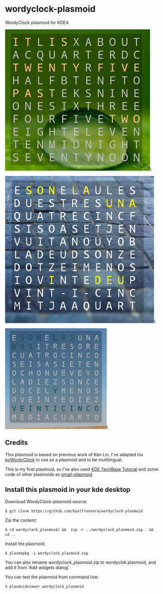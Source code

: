 wordyclock-plasmoid
===================

WordyClock plasmoid for KDE4.

![wordyclock-plasmoid screenshot. English](Screenshots/wordyclock-screenshot-en.png)\

![wordyclock-plasmoid screenshot. Catalan](Screenshots/wordyclock-screenshot-ca.png)\

![wordyclock-plasmoid screenshot. Spanish](Screenshots/wordyclock-screenshot-es.png)\


Credits
-------

This plasmoid is based on previous work of Ken Lin. I've adapted his [pyWordyClock](http://kenlim.github.com/pyWordyClock/) to use as a plasmoid and to be multilingual.

This is my first plasmoid, so I've also used [KDE TechBase Tutorial](http://techbase.kde.org/Development/Tutorials/Plasma/Python/GettingStarted) and some code of other plasmoids as [gmail-plasmoid](http://code.google.com/p/gmail-plasmoid)


Install this plasmoid in your kde desktop
-----------------------------------------
 
Download WordyClock-plasmoid source:

    $ git clone https://github.com/bielfrontera/wordyclock-plasmoid

Zip the content:

    $ cd wordyclock_plasmoid/ &&  zip -r ../wordyclock_plasmoid.zip . && cd ..

Install the plasmoid;

    $ plasmapkg -i wordyclock_plasmoid.zip

You can also rename wordyclock_plasmoid.zip to wordyclok.plasmoid, and add it from 'Add widgets dialog'. 

You can test the plasmoid from command line:

    $ plasmoidviewer wordyclock_plasmoid

